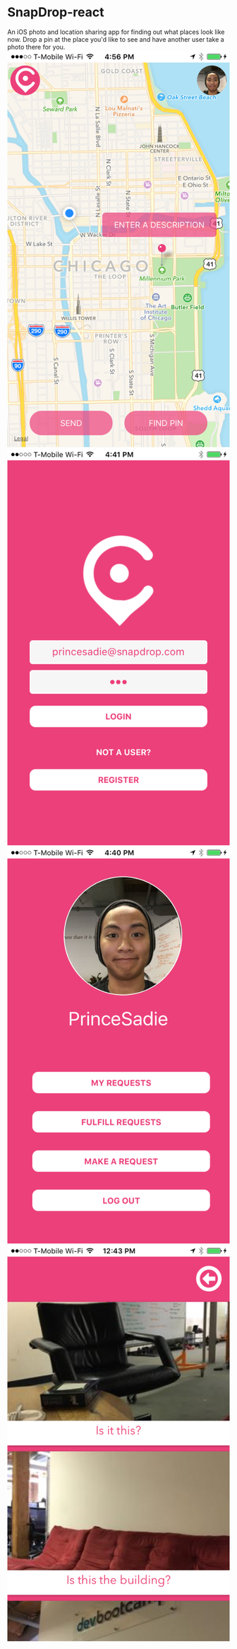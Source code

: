 # SnapDrop-react
An iOS photo and location sharing app for finding out what places look like now.
Drop a pin at the place you'd like to see and have another user take a photo there for you.
![Main Map Screenshot](./images/md/1.png?raw=true)
![Login Screenshot](./images/md/2.png?raw=true)
![Profile Screenshot](./images/md/3.png?raw=true)
![Views Screenshot](./images/md/4.png?raw=true)
